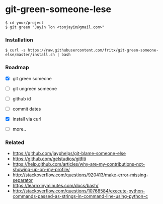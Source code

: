 # git-green-someone-lese

```plain
$ cd your/project
$ git green "Jayin Ton <tonjayin@gmail.com>"
```

### Installation

```plain
$ curl -s https://raw.githubusercontent.com/fritx/git-green-someone-else/master/install.sh | bash
```


### Roadmap

- [x] git green someone
- [ ] git ungreen someone
- [ ] github id
- [ ] commit dates
- [x] install via curl
- [ ] more..


### Related

- https://github.com/jayphelps/git-blame-someone-else
- https://github.com/gelstudios/gitfiti
- https://help.github.com/articles/why-are-my-contributions-not-showing-up-on-my-profile/
- http://stackoverflow.com/questions/920413/make-error-missing-separator
- https://learnxinyminutes.com/docs/bash/
- http://stackoverflow.com/questions/10768584/execute-python-commands-passed-as-strings-in-command-line-using-python-c
